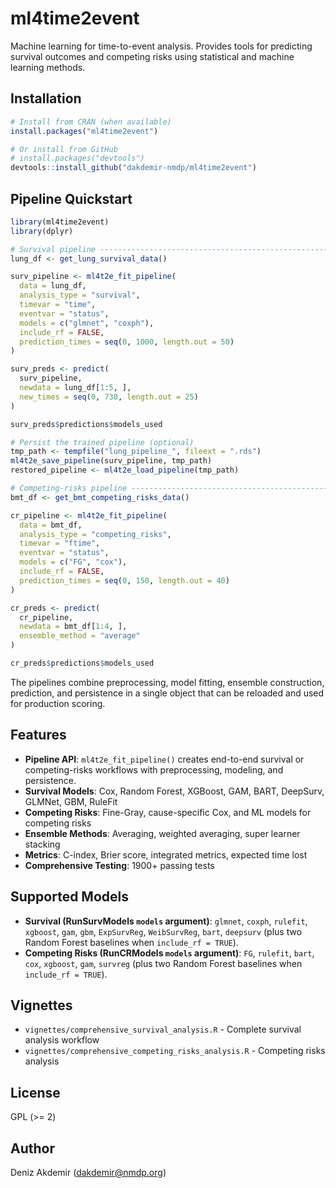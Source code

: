 # ml4time2event

Machine learning for time-to-event analysis. Provides tools for predicting survival outcomes and competing risks using statistical and machine learning methods.

## Installation

```r
# Install from CRAN (when available)
install.packages("ml4time2event")

# Or install from GitHub
# install.packages("devtools")
devtools::install_github("dakdemir-nmdp/ml4time2event")
```

## Pipeline Quickstart

```r
library(ml4time2event)
library(dplyr)

# Survival pipeline -------------------------------------------------------
lung_df <- get_lung_survival_data()

surv_pipeline <- ml4t2e_fit_pipeline(
  data = lung_df,
  analysis_type = "survival",
  timevar = "time",
  eventvar = "status",
  models = c("glmnet", "coxph"),
  include_rf = FALSE,
  prediction_times = seq(0, 1000, length.out = 50)
)

surv_preds <- predict(
  surv_pipeline,
  newdata = lung_df[1:5, ],
  new_times = seq(0, 730, length.out = 25)
)

surv_preds$predictions$models_used

# Persist the trained pipeline (optional)
tmp_path <- tempfile("lung_pipeline_", fileext = ".rds")
ml4t2e_save_pipeline(surv_pipeline, tmp_path)
restored_pipeline <- ml4t2e_load_pipeline(tmp_path)

# Competing-risks pipeline -----------------------------------------------
bmt_df <- get_bmt_competing_risks_data()

cr_pipeline <- ml4t2e_fit_pipeline(
  data = bmt_df,
  analysis_type = "competing_risks",
  timevar = "ftime",
  eventvar = "status",
  models = c("FG", "cox"),
  include_rf = FALSE,
  prediction_times = seq(0, 150, length.out = 40)
)

cr_preds <- predict(
  cr_pipeline,
  newdata = bmt_df[1:4, ],
  ensemble_method = "average"
)

cr_preds$predictions$models_used
```

The pipelines combine preprocessing, model fitting, ensemble construction, prediction,
and persistence in a single object that can be reloaded and used for production scoring.

## Features

- **Pipeline API**: `ml4t2e_fit_pipeline()` creates end-to-end survival or competing-risks workflows with preprocessing, modeling, and persistence.
- **Survival Models**: Cox, Random Forest, XGBoost, GAM, BART, DeepSurv, GLMNet, GBM, RuleFit
- **Competing Risks**: Fine-Gray, cause-specific Cox, and ML models for competing risks
- **Ensemble Methods**: Averaging, weighted averaging, super learner stacking
- **Metrics**: C-index, Brier score, integrated metrics, expected time lost
- **Comprehensive Testing**: 1900+ passing tests

## Supported Models

- **Survival (RunSurvModels `models` argument)**: `glmnet`, `coxph`, `rulefit`, `xgboost`, `gam`, `gbm`, `ExpSurvReg`, `WeibSurvReg`, `bart`, `deepsurv` (plus two Random Forest baselines when `include_rf = TRUE`).
- **Competing Risks (RunCRModels `models` argument)**: `FG`, `rulefit`, `bart`, `cox`, `xgboost`, `gam`, `survreg` (plus two Random Forest baselines when `include_rf = TRUE`).

## Vignettes

- `vignettes/comprehensive_survival_analysis.R` - Complete survival analysis workflow
- `vignettes/comprehensive_competing_risks_analysis.R` - Competing risks analysis

## License

GPL (>= 2)

## Author

Deniz Akdemir (dakdemir@nmdp.org)
